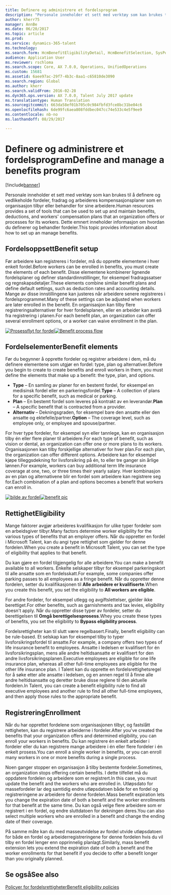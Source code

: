 ```yaml
---
title: Definere og administrere et fordelsprogram
description: "Personale inneholder et sett med verktøy som kan brukes til å definere og vedlikeholde fordeler, fradrag og arbeideres kompensasjonsplaner som en organisasjon tilbyr eller behandler for sine arbeidere. Denne artikkelen inneholder informasjon om hvordan du definerer og behandler fordeler."
author: kherr75
manager: AnnBe
ms.date: 06/20/2017
ms.topic: article
ms.prod: 
ms.service: dynamics-365-talent
ms.technology: 
ms.search.form: HcmBenefitEligibilityDetail, HcmBenefitSelection, SysPolicyListPage, SysPolicySourceDocumentRuleType
audience: Application User
ms.reviewer: rschloma
ms.search.scope: Core, AX 7.0.0, Operations, UnifiedOperations
ms.custom: 15681
ms.assetid: 6aee97ac-29f7-4b3c-8aa1-c65810de3090
ms.search.region: Global
ms.author: kherr
ms.search.validFrom: 2016-02-28
ms.dyn365.ops.version: AX 7.0.0, Talent July 2017 update
ms.translationtype: Human Translation
ms.sourcegitcommit: 663da58ef01b705c0c984fbfd3fce8bc31be04c6
ms.openlocfilehash: 6de99fc6aea808fddbec047cc74e533c4e5f9ee9
ms.contentlocale: nb-no
ms.lasthandoff: 08/29/2017

---
```


# <a name="define-and-manage-a-benefits-program"></a><span data-ttu-id="f060e-104">Definere og administrere et fordelsprogram</span><span class="sxs-lookup"><span data-stu-id="f060e-104">Define and manage a benefits program</span></span>

[!include[banner](includes/banner.md)]


<span data-ttu-id="f060e-105">Personale inneholder et sett med verktøy som kan brukes til å definere og vedlikeholde fordeler, fradrag og arbeideres kompensasjonsplaner som en organisasjon tilbyr eller behandler for sine arbeidere.</span><span class="sxs-lookup"><span data-stu-id="f060e-105">Human resources provides a set of tools that can be used to set up and maintain benefits, deductions, and workers' compensation plans that an organization offers or processes for its workers.</span></span> <span data-ttu-id="f060e-106">Dette emnert inneholder informasjon om hvordan du definerer og behandler fordeler.</span><span class="sxs-lookup"><span data-stu-id="f060e-106">This topic provides information about how to set up an manage benefits.</span></span>

<a name="benefit-setup"></a><span data-ttu-id="f060e-107">Fordelsoppsett</span><span class="sxs-lookup"><span data-stu-id="f060e-107">Benefit setup</span></span>
-------------

<span data-ttu-id="f060e-108">Før arbeidere kan registreres i fordeler, må du opprette elementene i hver enkelt fordel.</span><span class="sxs-lookup"><span data-stu-id="f060e-108">Before workers can be enrolled in benefits, you must create the elements of each benefit.</span></span> <span data-ttu-id="f060e-109">Disse elementene kombinerer lignende fordelsplaner og definer standardinnstillinger, for eksempel fradragssatser og regnskapsdetaljer.</span><span class="sxs-lookup"><span data-stu-id="f060e-109">These elements combine similar benefit plans and define default settings, such as deduction rates and accounting details.</span></span> <span data-ttu-id="f060e-110">Mange av disse innstillingene kan justeres når arbeidere senere registreres i fordelsprogrammet.</span><span class="sxs-lookup"><span data-stu-id="f060e-110">Many of these settings can be adjusted when workers are later enrolled in the benefit.</span></span> <span data-ttu-id="f060e-111">En organisasjon kan tilby flere registreringsalternativer for hver fordelsplanen, eller en arbeider kan avstå fra registrering i planen.</span><span class="sxs-lookup"><span data-stu-id="f060e-111">For each benefit plan, an organization can offer several enrollment options, or a worker can waive enrollment in the plan.</span></span> 

<span data-ttu-id="f060e-112">[![Prosessflyt for fordel](./media/benefit-process-flow1.png)](./media/benefit-process-flow1.png)</span><span class="sxs-lookup"><span data-stu-id="f060e-112">[![Benefit process flow](./media/benefit-process-flow1.png)](./media/benefit-process-flow1.png)</span></span>

## <a name="benefit-elements"></a><span data-ttu-id="f060e-113">Fordelselementer</span><span class="sxs-lookup"><span data-stu-id="f060e-113">Benefit elements</span></span>
<span data-ttu-id="f060e-114">Før du begynner å opprette fordeler og registrer arbeidere i dem, må du definere elementene som utgjør en fordel: type, plan og alternativer.</span><span class="sxs-lookup"><span data-stu-id="f060e-114">Before you begin to create to create benefits and enroll workers in them, you must define the elements that make up a benefit: the type, plan, and options.</span></span>

-   <span data-ttu-id="f060e-115">**Type** – En samling av planer for en bestemt fordel, for eksempel en medisinsk fordel eller en parkeringsfordel.</span><span class="sxs-lookup"><span data-stu-id="f060e-115">**Type** – A collection of plans for a specific benefit, such as medical or parking.</span></span>
-   <span data-ttu-id="f060e-116">**Plan** – En bestemt fordel som leveres på kontrakt av en leverandør.</span><span class="sxs-lookup"><span data-stu-id="f060e-116">**Plan** – A specific benefit that is contracted from a provider.</span></span>
-   <span data-ttu-id="f060e-117">**Alternativ** – Dekningsgraden, for eksempel bare den ansatte eller den ansatte og ektefelle/partner.</span><span class="sxs-lookup"><span data-stu-id="f060e-117">**Option** – The coverage level, such as employee only, or employee and spouse/partner.</span></span>

<span data-ttu-id="f060e-118">For hver type fordeler, for eksempel syn eller tannlege, kan en organisasjon tilby én eller flere planer til arbeidere.</span><span class="sxs-lookup"><span data-stu-id="f060e-118">For each type of benefit, such as vision or dental, an organization can offer one or more plans to its workers.</span></span> <span data-ttu-id="f060e-119">Organisasjonen kan tilby forskjellige alternativer for hver plan.</span><span class="sxs-lookup"><span data-stu-id="f060e-119">For each plan, the organization can offer different options.</span></span> <span data-ttu-id="f060e-120">Arbeidere kan for eksempel kjøpe tilleggsdekning for livsforsikring på én, to eller tre ganger sin årlige lønnen.</span><span class="sxs-lookup"><span data-stu-id="f060e-120">For example, workers can buy additional term life insurance coverage at one, two, or three times their yearly salary.</span></span> <span data-ttu-id="f060e-121">Hver kombinasjon av en plan og alternativene blir en fordel som arbeidere kan registrere seg for.</span><span class="sxs-lookup"><span data-stu-id="f060e-121">Each combination of a plan and options becomes a benefit that workers can enroll in.</span></span> 

<span data-ttu-id="f060e-122">[![bilde av fordel](./media/benefit-pic.png)](./media/benefit-pic.png)</span><span class="sxs-lookup"><span data-stu-id="f060e-122">[![benefit pic](./media/benefit-pic.png)](./media/benefit-pic.png)</span></span>

## <a name="eligibility"></a><span data-ttu-id="f060e-123">Rettighet</span><span class="sxs-lookup"><span data-stu-id="f060e-123">Eligibility</span></span>
<span data-ttu-id="f060e-124">Mange faktorer avgjør arbeideres kvalifikasjon for ulike typer fordeler som en arbeidsgiver tilbyr.</span><span class="sxs-lookup"><span data-stu-id="f060e-124">Many factors determine worker eligibility for the various types of benefits that an employer offers.</span></span> <span data-ttu-id="f060e-125">Når du oppretter en fordel i Microsoft Talent, kan du angi type rettighet som gjelder for denne fordelen.</span><span class="sxs-lookup"><span data-stu-id="f060e-125">When you create a benefit in Microsoft Talent, you can set the type of eligibility that applies to that benefit.</span></span> 

<span data-ttu-id="f060e-126">Du kan gjøre en fordel tilgjengelig for alle arbeidere.</span><span class="sxs-lookup"><span data-stu-id="f060e-126">You can make a benefit available to all workers.</span></span> <span data-ttu-id="f060e-127">Enkelte selskaper tilbyr for eksempel parkeringskort til alle ansatte som en fordelsskatt.</span><span class="sxs-lookup"><span data-stu-id="f060e-127">For example, some companies offer parking passes to all employees as a fringe benefit.</span></span> <span data-ttu-id="f060e-128">Når du oppretter denne fordelen, setter du kvalifikasjonen til **Alle arbeidere er kvalifiserte**.</span><span class="sxs-lookup"><span data-stu-id="f060e-128">When you create this benefit, you set the eligibility to **All workers are eligible**.</span></span> 

<span data-ttu-id="f060e-129">For andre fordeler, for eksempel utlegg og avgiftslettelser, gjelder ikke berettiget.</span><span class="sxs-lookup"><span data-stu-id="f060e-129">For other benefits, such as garnishments and tax levies, eligibility doesn't apply.</span></span> <span data-ttu-id="f060e-130">Når du oppretter disse typer av fordeler, setter du berettigelsen til **Omgå berettigelsesprosess**.</span><span class="sxs-lookup"><span data-stu-id="f060e-130">Whey you create these types of benefits, you set the eligibility to **Bypass eligibility process**.</span></span> 

<span data-ttu-id="f060e-131">Fordelsrettigheter kan til slutt være regelbasert.</span><span class="sxs-lookup"><span data-stu-id="f060e-131">Finally, benefit eligibility can be rule-based.</span></span> <span data-ttu-id="f060e-132">Et selskap kan for eksempel tilby to typer livsforsikringsfordel til ansatte.</span><span class="sxs-lookup"><span data-stu-id="f060e-132">For example, a company offers two types of life insurance benefit to employees.</span></span> <span data-ttu-id="f060e-133">Ansatte i ledelsen er kvalifisert for én livsforsikringsplan, mens alle andre heltidsansatte er kvalifisert for den andre livsforsikringsplanen.</span><span class="sxs-lookup"><span data-stu-id="f060e-133">Executive employees are eligible for one life insurance plan, whereas all other full-time employees are eligible for the other life insurance plan.</span></span> <span data-ttu-id="f060e-134">I Talent kan du opprette en fordelsrettighetsregel for å søke etter alle ansatte i ledelsen, og en annen regel til å finne alle andre heltidsansatte og deretter bruke disse reglene til den aktuelle fordelen.</span><span class="sxs-lookup"><span data-stu-id="f060e-134">In Talent, you can create a benefit eligibility rule to find all executive employees and another rule to find all other full-time employees, and then apply those rules to the appropriate benefit.</span></span>

## <a name="enrollment"></a><span data-ttu-id="f060e-135">Registrering</span><span class="sxs-lookup"><span data-stu-id="f060e-135">Enrollment</span></span>
<span data-ttu-id="f060e-136">Når du har opprettet fordelene som organisasjonen tilbyr, og fastslått rettigheten, kan du registrere arbeiderne i fordeler.</span><span class="sxs-lookup"><span data-stu-id="f060e-136">After you've created the benefits that your organization offers and determined eligibility, you can enroll your workers in benefits.</span></span> <span data-ttu-id="f060e-137">Du kan registrere én enkelt arbeider i fordeler eller du kan registrere mange arbeidere i én eller flere fordeler i én enkelt prosess.</span><span class="sxs-lookup"><span data-stu-id="f060e-137">You can enroll a single worker in benefits, or you can enroll many workers in one or more benefits during a single process.</span></span> 

<span data-ttu-id="f060e-138">Noen ganger stopper en organisasjon å tilby bestemte fordeler.</span><span class="sxs-lookup"><span data-stu-id="f060e-138">Sometimes, an organization stops offering certain benefits.</span></span> <span data-ttu-id="f060e-139">I dette tilfellet må du oppdatere fordelen og arbeidere som er registrert.</span><span class="sxs-lookup"><span data-stu-id="f060e-139">In this case, you must update the benefit and the workers who are enrolled in.</span></span> <span data-ttu-id="f060e-140">Utløpsdato for massefordeler lar deg samtidig endre utløpsdatoen både for en fordel og registreringene av arbeidere for denne fordelen.</span><span class="sxs-lookup"><span data-stu-id="f060e-140">Mass benefit expiration lets you change the expiration date of both a benefit and the worker enrollments for that benefit at the same time.</span></span> <span data-ttu-id="f060e-141">Du kan også velge flere arbeidere som er registrert i en fordel, og endre sluttdatoen for dekningen deres.</span><span class="sxs-lookup"><span data-stu-id="f060e-141">You can also select multiple workers who are enrolled in a benefit and change the ending date of their coverage.</span></span> 

<span data-ttu-id="f060e-142">På samme måte kan du med masseutvidelse av fordel utvide utløpsdatoen for både en fordel og arbeiderregistreringene for denne fordelen hvis du vil tilby en fordel lenger enn opprinnelig planlagt.</span><span class="sxs-lookup"><span data-stu-id="f060e-142">Similarly, mass benefit extension lets you extend the expiration date of both a benefit and the worker enrollments for that benefit if you decide to offer a benefit longer than you originally planned.</span></span>

<a name="see-also"></a><span data-ttu-id="f060e-143">Se også</span><span class="sxs-lookup"><span data-stu-id="f060e-143">See also</span></span>
--------

[<span data-ttu-id="f060e-144">Policyer for fordelsrettigheter</span><span class="sxs-lookup"><span data-stu-id="f060e-144">Benefit eligibility policies</span></span>](benefit-eligibility-policies.md)




